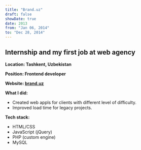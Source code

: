 ```yaml
---
title: "Brand.uz"
draft: false
showDate: true
date: 2013
from: "Jan 06, 2014"
to: "Dec 28, 2014"
---
```


## Internship and my first job at web agency

**Location: Tashkent, Uzbekistan**

**Position: Frontend developer**

**Website: [brand.uz](https://brand.uz)**

**What I did:**

- Created web appls for clients with different level of difficulty.
- Improved load time for legacy projects.

**Tech stack:**

- HTML/CSS
- JavaScript (jQuery)
- PHP (custom engine)
- MySQL
